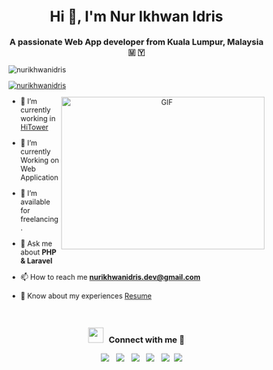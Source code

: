<h1 align="center">Hi 👋, I'm Nur Ikhwan Idris</h1>
<h3 align="center">A passionate Web App developer from Kuala Lumpur, Malaysia &#127474; &#127486;</h3>

<p align="left"> <img src="https://komarev.com/ghpvc/?username=nurikhwanidris&label=Profile%20views&color=0e75b6&style=flat" alt="nurikhwanidris" /> </p>

<p align="left"> <a href="https://twitter.com/nurikhwanidris" target="blank"><img src="https://img.shields.io/twitter/follow/nurikhwanidris?logo=twitter&style=for-the-badge" alt="nurikhwanidris" /></a> </p>

<a target="_blank" align="center">
  <img align="right" top="500" height="300" width="400" alt="GIF" src="https://media.giphy.com/media/SWoSkN6DxTszqIKEqv/giphy.gif">
</a>

- 🔭 I’m currently working in <a href="https://hitowerit.com/" target="blank">HiTower</a>

- 🌱 I’m currently Working on Web Application

- 🤝 I’m available for freelancing.

- 💬 Ask me about **PHP & Laravel**

- 📫 How to reach me **nurikhwanidris.dev@gmail.com**

- 📄 Know about my experiences <a href="https://linkedin.com/in/nurikhwanidris" target="blank">Resume</a>
<br/>
<h3 align="center" > <img src="https://media.giphy.com/media/iY8CRBdQXODJSCERIr/giphy.gif" width="30" height="30" style="margin-right: 10px;">Connect with me 🤝 </h3>

<p align="center">

 <div align="center"  class="icons-social" style="margin-left: 10px;">
        <a style="margin-left: 10px;"  target="_blank" href="https://www.linkedin.com/in/nurikhwanidris/">
			<img src="https://img.icons8.com/doodle/40/000000/linkedin--v2.png"></a>
        <a style="margin-left: 10px;" target="_blank" href="https://github.com/nurikhwanidris">
		<img src="https://img.icons8.com/doodle/40/000000/github--v1.png"></a>
	   <a style="margin-left: 10px;" target="_blank" href="https://dev.to/nurikhwanidris">
					<img src="https://img.icons8.com/external-sketchy-juicy-fish/0.6x/external-blog-online-services-sketchy-sketchy-juicy-fish.png"></a>
        <a style="margin-left: 10px;" target="_blank" href="https://instagram.com/nurikhwanidris">
			<img src="https://img.icons8.com/doodle/40/000000/instagram-new--v2.png"></a>
		<a style="margin-left: 10px;" target="_blank" href="https://twitter.com/nurikhwanidris">
			<img src="https://img.icons8.com/doodle/1x/twitter-squared--v2.png" ></a>
		<a style="margin-left: 5px;" target="_blank" href="https://linkedin.com/in/nurikhwanidris">
					<img src="https://img.icons8.com/plasticine/0.5x/resume.png" ></a>
      </div>

</p>
